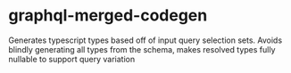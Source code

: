 # graphql-merged-codegen
Generates typescript types based off of input query selection sets.
Avoids blindly generating all types from the schema, makes resolved types fully nullable to support query variation
